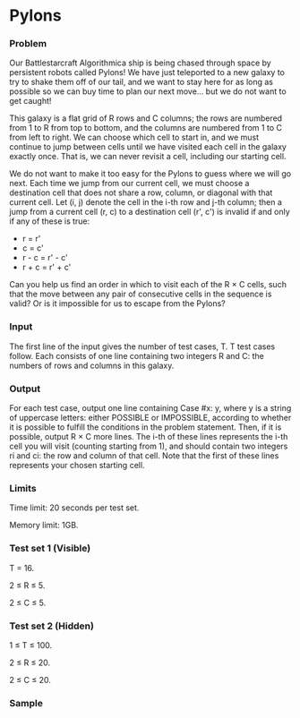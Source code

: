 # Pylons

### Problem
Our Battlestarcraft Algorithmica ship is being chased through space by persistent robots called Pylons! We have just teleported to a new galaxy to try to shake them off of our tail, and we want to stay here for as long as possible so we can buy time to plan our next move... but we do not want to get caught!

This galaxy is a flat grid of R rows and C columns; the rows are numbered from 1 to R from top to bottom, and the columns are numbered from 1 to C from left to right. We can choose which cell to start in, and we must continue to jump between cells until we have visited each cell in the galaxy exactly once. That is, we can never revisit a cell, including our starting cell.

We do not want to make it too easy for the Pylons to guess where we will go next. Each time we jump from our current cell, we must choose a destination cell that does not share a row, column, or diagonal with that current cell. Let (i, j) denote the cell in the i-th row and j-th column; then a jump from a current cell (r, c) to a destination cell (r', c') is invalid if and only if any of these is true:

 * r = r'
 * c = c'
 * r - c = r' - c'
 * r + c = r' + c'

Can you help us find an order in which to visit each of the R × C cells, such that the move between any pair of consecutive cells in the sequence is valid? Or is it impossible for us to escape from the Pylons?

### Input
The first line of the input gives the number of test cases, T. T test cases follow. Each consists of one line containing two integers R and C: the numbers of rows and columns in this galaxy.

### Output
For each test case, output one line containing Case #x: y, where y is a string of uppercase letters: either POSSIBLE or IMPOSSIBLE, according to whether it is possible to fulfill the conditions in the problem statement. Then, if it is possible, output R × C more lines. The i-th of these lines represents the i-th cell you will visit (counting starting from 1), and should contain two integers ri and ci: the row and column of that cell. Note that the first of these lines represents your chosen starting cell.

### Limits
Time limit: 20 seconds per test set.

Memory limit: 1GB.

### Test set 1 (Visible)
T = 16.

2 ≤ R ≤ 5.

2 ≤ C ≤ 5.

### Test set 2 (Hidden)
1 ≤ T ≤ 100.

2 ≤ R ≤ 20.

2 ≤ C ≤ 20.

### Sample